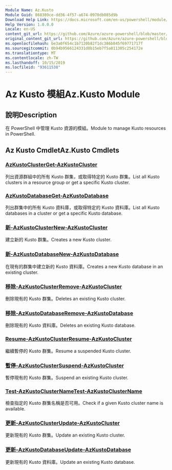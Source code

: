 ```yaml
---
Module Name: Az.Kusto
Module Guid: 868389ce-dd36-4f57-a674-0970db085d9b
Download Help Link: https://docs.microsoft.com/en-us/powershell/module/az.kusto
Help Version: 1.0.0.0
Locale: en-US
content_git_url: https://github.com/Azure/azure-powershell/blob/master/src/Kusto/Kusto/help/Az.Kusto.md
original_content_git_url: https://github.com/Azure/azure-powershell/blob/master/src/Kusto/Kusto/help/Az.Kusto.md
ms.openlocfilehash: be3a0f654c1b7120b82f1dc386b845f69771717f
ms.sourcegitcommit: 0b94b9566124331d0b15eb7f5a811305c254172e
ms.translationtype: MT
ms.contentlocale: zh-TW
ms.lasthandoff: 10/15/2019
ms.locfileid: "93611538"
---
```

# <span data-ttu-id="23a8b-101">Az Kusto 模組</span><span class="sxs-lookup"><span data-stu-id="23a8b-101">Az.Kusto Module</span></span>
## <span data-ttu-id="23a8b-102">說明</span><span class="sxs-lookup"><span data-stu-id="23a8b-102">Description</span></span>
<span data-ttu-id="23a8b-103">在 PowerShell 中管理 Kusto 資源的模組。</span><span class="sxs-lookup"><span data-stu-id="23a8b-103">Module to manage Kusto resources in PowerShell.</span></span>

## <span data-ttu-id="23a8b-104">Az Kusto Cmdlet</span><span class="sxs-lookup"><span data-stu-id="23a8b-104">Az.Kusto Cmdlets</span></span>
### [<span data-ttu-id="23a8b-105">AzKustoCluster</span><span class="sxs-lookup"><span data-stu-id="23a8b-105">Get-AzKustoCluster</span></span>](Get-AzKustoCluster.md)
<span data-ttu-id="23a8b-106">列出資源群組中的所有 Kusto 群集，或取得特定的 Kusto 群集。</span><span class="sxs-lookup"><span data-stu-id="23a8b-106">List all Kusto clusters in a resource group or get a specific Kusto cluster.</span></span>

### [<span data-ttu-id="23a8b-107">AzKustoDatabase</span><span class="sxs-lookup"><span data-stu-id="23a8b-107">Get-AzKustoDatabase</span></span>](Get-AzKustoDatabase.md)
<span data-ttu-id="23a8b-108">列出群集中的所有 Kusto 資料庫，或取得特定的 Kusto 資料庫。</span><span class="sxs-lookup"><span data-stu-id="23a8b-108">List all Kusto databases in a cluster or get a specific Kusto database.</span></span>

### [<span data-ttu-id="23a8b-109">新-AzKustoCluster</span><span class="sxs-lookup"><span data-stu-id="23a8b-109">New-AzKustoCluster</span></span>](New-AzKustoCluster.md)
<span data-ttu-id="23a8b-110">建立新的 Kusto 群集。</span><span class="sxs-lookup"><span data-stu-id="23a8b-110">Creates a new Kusto cluster.</span></span>

### [<span data-ttu-id="23a8b-111">新-AzKustoDatabase</span><span class="sxs-lookup"><span data-stu-id="23a8b-111">New-AzKustoDatabase</span></span>](New-AzKustoDatabase.md)
<span data-ttu-id="23a8b-112">在現有的群集中建立新的 Kusto 資料庫。</span><span class="sxs-lookup"><span data-stu-id="23a8b-112">Creates a new Kusto database in an existing cluster.</span></span>

### [<span data-ttu-id="23a8b-113">移除-AzKustoCluster</span><span class="sxs-lookup"><span data-stu-id="23a8b-113">Remove-AzKustoCluster</span></span>](Remove-AzKustoCluster.md)
<span data-ttu-id="23a8b-114">刪除現有的 Kusto 群集。</span><span class="sxs-lookup"><span data-stu-id="23a8b-114">Deletes an existing Kusto cluster.</span></span>

### [<span data-ttu-id="23a8b-115">移除-AzKustoDatabase</span><span class="sxs-lookup"><span data-stu-id="23a8b-115">Remove-AzKustoDatabase</span></span>](Remove-AzKustoDatabase.md)
<span data-ttu-id="23a8b-116">刪除現有的 Kusto 資料庫。</span><span class="sxs-lookup"><span data-stu-id="23a8b-116">Deletes an existing Kusto database.</span></span>

### [<span data-ttu-id="23a8b-117">Resume-AzKustoCluster</span><span class="sxs-lookup"><span data-stu-id="23a8b-117">Resume-AzKustoCluster</span></span>](Resume-AzKustoCluster.md)
<span data-ttu-id="23a8b-118">繼續暫停的 Kusto 群集。</span><span class="sxs-lookup"><span data-stu-id="23a8b-118">Resume a suspended Kusto cluster.</span></span>

### [<span data-ttu-id="23a8b-119">暫停-AzKustoCluster</span><span class="sxs-lookup"><span data-stu-id="23a8b-119">Suspend-AzKustoCluster</span></span>](Suspend-AzKustoCluster.md)
<span data-ttu-id="23a8b-120">暫停現有的 Kusto 群集。</span><span class="sxs-lookup"><span data-stu-id="23a8b-120">Suspend an existing Kusto cluster.</span></span>

### [<span data-ttu-id="23a8b-121">Test-AzKustoClusterName</span><span class="sxs-lookup"><span data-stu-id="23a8b-121">Test-AzKustoClusterName</span></span>](Test-AzKustoClusterName.md)
<span data-ttu-id="23a8b-122">檢查指定的 Kusto 群集名稱是否可用。</span><span class="sxs-lookup"><span data-stu-id="23a8b-122">Check if a given Kusto cluster name is available.</span></span>

### [<span data-ttu-id="23a8b-123">更新-AzKustoCluster</span><span class="sxs-lookup"><span data-stu-id="23a8b-123">Update-AzKustoCluster</span></span>](Update-AzKustoCluster.md)
<span data-ttu-id="23a8b-124">更新現有的 Kusto 群集。</span><span class="sxs-lookup"><span data-stu-id="23a8b-124">Update an existing Kusto cluster.</span></span>

### [<span data-ttu-id="23a8b-125">更新-AzKustoDatabase</span><span class="sxs-lookup"><span data-stu-id="23a8b-125">Update-AzKustoDatabase</span></span>](Update-AzKustoDatabase.md)
<span data-ttu-id="23a8b-126">更新現有的 Kusto 資料庫。</span><span class="sxs-lookup"><span data-stu-id="23a8b-126">Update an existing Kusto database.</span></span>

